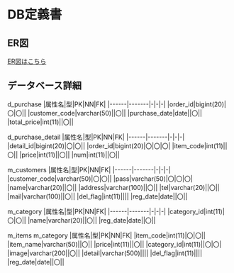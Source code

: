 # DB定義書
## ER図
[ER図はこちら](https://github.com/Aso2001195/2021sys-design/blob/main/DB/ER.md　"ER図はこちら")
## データベース詳細

d_purchase
|属性名|型|PK|NN|FK|
|------|-------|-|-|-|
|order_id|bigint(20)|〇|〇||
|customer_code|varchar(50)||〇||
|purchase_date|date||〇||
|total_price|int(11)||〇||

d_purchase_detail
|属性名|型|PK|NN|FK|
|------|-------|-|-|-|
|detail_id|bigint(20)|〇|〇||
|order_id|bigint(20)|〇|〇|〇|
|item_code|int(11)||〇||
|price|int(11)||〇||
|num|int(11)||〇||

m_customers
|属性名|型|PK|NN|FK|
|------|-------|-|-|-|
|customer_code|varchar(50)|〇|〇||
|pass|varchar(50)|〇|〇|〇|
|name|varchar(20)||〇||
|address|varchar(100)||〇||
|tel|varchar(20)||〇||
|mail|varchar(100)||〇||
|del_flag|int(11)||||
|reg_date|date||〇||

m_category
|属性名|型|PK|NN|FK|
|------|-------|-|-|-|
|category_id|int(11)|〇|〇||
|name|varchar(20)||〇||
|reg_date|date||〇||

m_items
m_category
|属性名|型|PK|NN|FK|
|item_code|int(11)|〇|〇||
|item_name|varchar(50)||〇||
|price|int(11)||〇||
|category_id|int(11)||〇|〇|
|image|varchar(200||〇||
|detail|varchar(500)||||
|del_flag|int(11)||||
|reg_date|date||〇||
